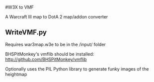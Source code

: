 #W3X to VMF

A Warcraft III map to DotA 2 map/addon converter

## WriteVMF.py
Requires war3map.w3e to be in the /input/ folder

BHSPitMonkey's vmflib should be installed: http://github.com/BHSPitMonkey/vmflib

Optionally uses the PIL Python library to generate funky images of the heightmap
